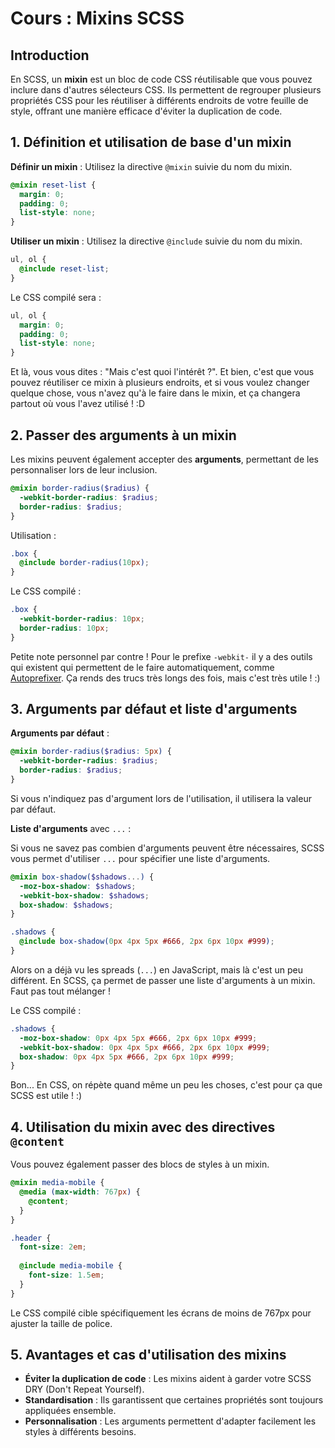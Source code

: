 # Cours : Mixins SCSS

## Introduction

En SCSS, un **mixin** est un bloc de code CSS réutilisable que vous pouvez inclure dans d'autres sélecteurs CSS. Ils permettent de regrouper plusieurs propriétés CSS pour les réutiliser à différents endroits de votre feuille de style, offrant une manière efficace d'éviter la duplication de code.

## 1. Définition et utilisation de base d'un mixin

**Définir un mixin** :
Utilisez la directive `@mixin` suivie du nom du mixin.

```scss
@mixin reset-list {
  margin: 0;
  padding: 0;
  list-style: none;
}
```

**Utiliser un mixin** :
Utilisez la directive `@include` suivie du nom du mixin.

```scss
ul, ol {
  @include reset-list;
}
```

Le CSS compilé sera :

```css
ul, ol {
  margin: 0;
  padding: 0;
  list-style: none;
}
```

Et là, vous vous dites : "Mais c'est quoi l'intérêt ?". Et bien, c'est que vous pouvez réutiliser ce mixin à plusieurs endroits, et si vous voulez changer quelque chose, vous n'avez qu'à le faire dans le mixin, et ça changera partout où vous l'avez utilisé ! :D

## 2. Passer des arguments à un mixin

Les mixins peuvent également accepter des **arguments**, permettant de les personnaliser lors de leur inclusion.

```scss
@mixin border-radius($radius) {
  -webkit-border-radius: $radius;
  border-radius: $radius;
}
```

Utilisation :

```scss
.box {
  @include border-radius(10px);
}
```

Le CSS compilé :

```css
.box {
  -webkit-border-radius: 10px;
  border-radius: 10px;
}
```

Petite note personnel par contre ! Pour le prefixe `-webkit-` il y a des outils qui existent qui permettent de le faire automatiquement, comme [Autoprefixer](https://autoprefixer.github.io/). Ça rends des trucs très longs des fois, mais c'est très utile ! :)

## 3. Arguments par défaut et liste d'arguments

**Arguments par défaut** :

```scss
@mixin border-radius($radius: 5px) {
  -webkit-border-radius: $radius;
  border-radius: $radius;
}
```

Si vous n'indiquez pas d'argument lors de l'utilisation, il utilisera la valeur par défaut.

**Liste d'arguments** avec `...` :

Si vous ne savez pas combien d'arguments peuvent être nécessaires, SCSS vous permet d'utiliser `...` pour spécifier une liste d'arguments.

```scss
@mixin box-shadow($shadows...) {
  -moz-box-shadow: $shadows;
  -webkit-box-shadow: $shadows;
  box-shadow: $shadows;
}

.shadows {
  @include box-shadow(0px 4px 5px #666, 2px 6px 10px #999);
}
```

Alors on a déjà vu les spreads (`...`) en JavaScript, mais là c'est un peu différent. En SCSS, ça permet de passer une liste d'arguments à un mixin. Faut pas tout mélanger !

Le CSS compilé :

```css
.shadows {
  -moz-box-shadow: 0px 4px 5px #666, 2px 6px 10px #999;
  -webkit-box-shadow: 0px 4px 5px #666, 2px 6px 10px #999;
  box-shadow: 0px 4px 5px #666, 2px 6px 10px #999;
}
```

Bon... En CSS, on répète quand même un peu les choses, c'est pour ça que SCSS est utile ! :)

## 4. Utilisation du mixin avec des directives `@content`

Vous pouvez également passer des blocs de styles à un mixin.

```scss
@mixin media-mobile {
  @media (max-width: 767px) {
    @content;
  }
}

.header {
  font-size: 2em;
  
  @include media-mobile {
    font-size: 1.5em;
  }
}
```

Le CSS compilé cible spécifiquement les écrans de moins de 767px pour ajuster la taille de police.

## 5. Avantages et cas d'utilisation des mixins

- **Éviter la duplication de code** : Les mixins aident à garder votre SCSS DRY (Don't Repeat Yourself).
- **Standardisation** : Ils garantissent que certaines propriétés sont toujours appliquées ensemble.
- **Personnalisation** : Les arguments permettent d'adapter facilement les styles à différents besoins.
